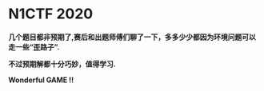 # N1CTF 2020

**几个题目都非预期了,赛后和出题师傅们聊了一下，多多少少都因为环境问题可以走一些“歪路子”.**

**不过预期解都十分巧妙，值得学习.**

**Wonderful GAME !!**